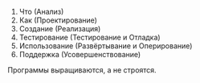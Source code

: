 1) Что (Анализ)
2) Как (Проектирование)
3) Создание (Реализация)
4) Тестирование (Тестирование и Отладка)
5) Использование (Развёртывание и Оперирование)
6) Поддержка (Усовершенствование)

Программы выращиваются, а не строятся.